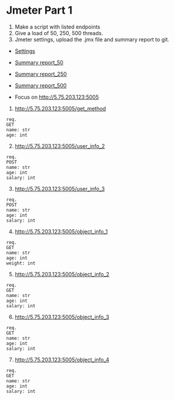# Jmeter Part 1
1. Make a script with listed endpoints
2. Give a load of 50, 250, 500 threads.
3. Jmeter settings, upload the .jmx file and summary report to git.
+ [Settings](https://github.com/MariaDash/Jmeter/blob/main/HW1.jmx)
+ [Summary report_50](https://github.com/MariaDash/Jmeter/blob/main/summary_50.csv)
+ [Summary report_250](https://github.com/MariaDash/Jmeter/blob/main/summary_250.csv)
+ [Summary report_500](https://github.com/MariaDash/Jmeter/blob/main/summary_500.csv)
    
+ Focus on http://5.75.203.123:5005

1) http://5.75.203.123:5005/get_method
```
req.
GET
name: str
age: int
```

2) http://5.75.203.123:5005/user_info_2
```
req.
POST
name: str
age: int
salary: int
```

3) http://5.75.203.123:5005/user_info_3
```
req.
POST
name: str
age: int
salary: int
```
4) http://5.75.203.123:5005/object_info_1
```
req.
GET
name: str
age: int
weight: int
```
5) http://5.75.203.123:5005/object_info_2
```
req.
GET
name: str
age: int
salary: int
```
6) http://5.75.203.123:5005/object_info_3
```
req.
GET
name: str
age: int
salary: int
```
7) http://5.75.203.123:5005/object_info_4
```
req.
GET
name: str
age: int
salary: int
```
